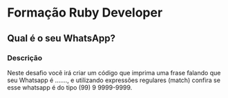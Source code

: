 # Formação Ruby Developer

## Qual é o seu WhatsApp?

### Descrição

Neste desafio você irá criar um código que imprima uma frase falando que seu Whatsapp é ......., e utilizando expressões regulares (match) confira se esse whatsapp é do tipo (99) 9 9999-9999.